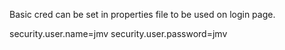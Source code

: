 Basic cred can be set in properties file to be used on login page.

security.user.name=jmv
security.user.password=jmv
